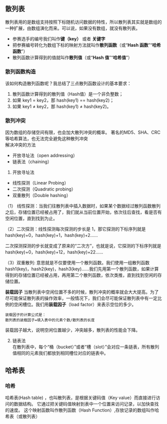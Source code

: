 ## 散列表
散列表用的是数组支持按照下标随机访问数据的特性，所以散列表其实就是数组的一种扩展，由数组演化而来。可以说，如果没有数组，就没有散列表。

- 参赛选手的编号我们叫作**键（key）** 或者 **关键字**
- 把参赛编号转化为数组下标的映射方法就叫作**散列函数**（或“**Hash 函数**”“**哈希函数**”）
- 散列函数计算得到的值就叫作**散列值**（或“**Hash 值**”“**哈希值**”）

### 散列函数构造
该如何构造散列函数呢？我总结了三点散列函数设计的基本要求：
1. 散列函数计算得到的散列值（Hash值）是一个非负整数；
2. 如果 key1 = key2，那 hash(key1) == hash(key2)；
3. 如果 key1 ≠ key2，那 hash(key1) ≠ hash(key2)。

### 散列冲突
因为数组的存储空间有限，也会加大散列冲突的概率。
著名的MD5、SHA、CRC等哈希算法，也无法完全避免这种散列冲突  
解决冲突的方法
- 开放寻址法（open addressing）
- 链表法（chaining）
1. 开放寻址法
- 线性探测（Linear Probing）
- 二次探测（Quadratic probing）
- 双重散列（Double hashing）

（1） 线性探测：当我们往散列表中插入数据时，如果某个数据经过散列函数散列之后，存储位置已经被占用了，我们就从当前位置开始，依次往后查找，看是否有空闲位置，直到找到为止。

（2）二次探测：线性探测每次探测的步长是 1，那它探测的下标序列就是 hash(key)+0，hash(key)+1，hash(key)+2……

二次探测探测的步长就变成了原来的“二次方”，也就是说，它探测的下标序列就是 hash(key)+0，hash(key)+12，hash(key)+22……

（3）双重散列: 意思就是不仅要使用一个散列函数。我们使用一组散列函数 hash1(key)，hash2(key)，hash3(key)……我们先用第一个散列函数，如果计算得到的存储位置已经被占用，再用第二个散列函数，依次类推，直到找到空闲的存储位置。

**装载因子**
当散列表中空闲位置不多的时候，散列冲突的概率就会大大提高。为了尽可能保证散列表的操作效率，一般情况下，我们会尽可能保证散列表中有一定比例的空闲槽位。我们用**装载因子**（load factor）来表示空位的多少。


```
装载因子的计算公式是：
散列表的装载因子=填入表中的元素个数/散列表的长度
```

装载因子越大，说明空闲位置越少，冲突越多，散列表的性能会下降。

2. 链表法  
在散列表中，每个“桶（bucket）”或者“槽（slot）”会对应一条链表，所有散列值相同的元素我们都放到相同槽位对应的链表中。

## 哈希表
### 哈希
哈希表(Hash table) ，也叫散列表，是根据关键码值（Key value）而直接进行访问的数据结构。
它通过把关键码值映射到表中一个位置来访问记录，以加快查找的速度。
这个映射函数叫作散列函数（Hash Function）,存放记录的数组叫作哈希表（或散列表）




















